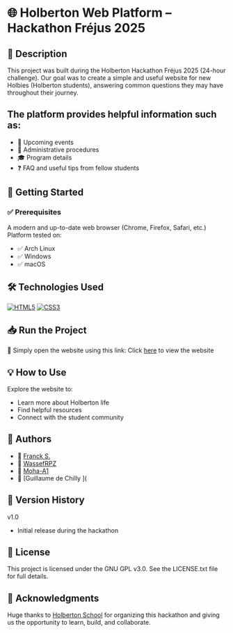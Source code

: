 # 🌐 Holberton Web Platform – Hackathon Fréjus 2025
## 📌 Description
This project was built during the Holberton Hackathon Fréjus 2025 (24-hour challenge).
Our goal was to create a simple and useful website for new Holbies (Holberton students), answering common questions they may have throughout their journey.

## The platform provides helpful information such as:
- 📅 Upcoming events
- 🧾 Administrative procedures
- 🎓 Program details
- ❓ FAQ and useful tips from fellow students

## 🚀 Getting Started
### ✅ Prerequisites
A modern and up-to-date web browser (Chrome, Firefox, Safari, etc.)
Platform tested on:
- ✅ Arch Linux
- ✅ Windows
- ✅ macOS

## 🛠️ Technologies Used
[![HTML5](https://img.shields.io/badge/HTML5-E34F26?logo=html5&logoColor=white)](#)
[![CSS3](https://img.shields.io/badge/CSS3-1572B6?logo=css3&logoColor=white)](#)

## 📥 Run the Project
🔗 Simply open the website using this link: Click [here]() to view the website
    
## 💡 How to Use
Explore the website to:
- Learn more about Holberton life
- Find helpful resources
- Connect with the student community

## 👥 Authors
- 👤 [Franck S.](https://github.com/Franck-dev-hub)
- 👤 [WassefRPZ](https://github.com/WassefRPZ)
- 👤 [Moha-A1](https://github.com/Moha-A1)
- 👤 [Guillaume de Chilly ]([](https://github.com/GuillaumedeChilly)

## 📝 Version History
v1.0
- Initial release during the hackathon

## 📜 License
This project is licensed under the GNU GPL v3.0.
See the LICENSE.txt file for full details.

## 💖 Acknowledgments
Huge thanks to [Holberton School](https://www.holbertonschool.com/) for organizing this hackathon and giving us the opportunity to learn, build, and collaborate.
